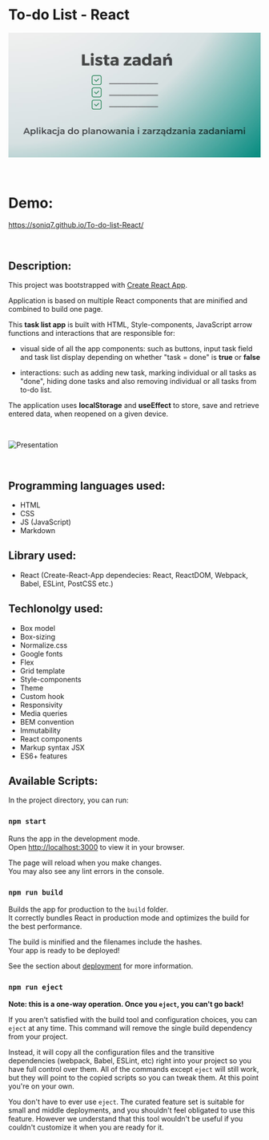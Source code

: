 # To-do List - React


![OG Image](https://github.com/Soniq7/To-do-list-React/blob/main/public/images/og-image.jpg?raw=true)

<br />

# Demo:

https://soniq7.github.io/To-do-list-React/

<br />

## Description:

This project was bootstrapped with [Create React App](https://github.com/facebook/create-react-app).

Application is based on multiple React components that are minified and combined to build one page.

This **task list app** is built with HTML, Style-components, JavaScript arrow functions and interactions that are responsible for:

- visual side of all the app components: such as buttons, input task field and task list display depending on whether "task = done" is **true** or **false**

- interactions: such as adding new task, marking individual or all tasks as "done", hiding done tasks and also removing individual or all tasks from to-do list.

The application uses **localStorage** and **useEffect** to store, save and retrieve entered data, when reopened on a given device.

<br />

![Presentation](https://i.postimg.cc/nVK2f5wN/presentation-React.gif)

<br />

## Programming languages used:

- HTML
- CSS
- JS (JavaScript)
- Markdown

## Library used:
- React (Create-React-App dependecies: React, ReactDOM, Webpack, Babel, ESLint, PostCSS etc.)

## Techlonolgy used:

- Box model
- Box-sizing
- Normalize.css
- Google fonts 
- Flex
- Grid template
- Style-components
- Theme
- Custom hook 
- Responsivity
- Media queries
- BEM convention
- Immutability
- React components
- Markup syntax JSX
- ES6+ features

## Available Scripts:

In the project directory, you can run:

### `npm start`

Runs the app in the development mode.\
Open [http://localhost:3000](http://localhost:3000) to view it in your browser.

The page will reload when you make changes.\
You may also see any lint errors in the console.

### `npm run build`

Builds the app for production to the `build` folder.\
It correctly bundles React in production mode and optimizes the build for the best performance.

The build is minified and the filenames include the hashes.\
Your app is ready to be deployed!

See the section about [deployment](https://facebook.github.io/create-react-app/docs/deployment) for more information.

### `npm run eject`

**Note: this is a one-way operation. Once you `eject`, you can't go back!**

If you aren't satisfied with the build tool and configuration choices, you can `eject` at any time. This command will remove the single build dependency from your project.

Instead, it will copy all the configuration files and the transitive dependencies (webpack, Babel, ESLint, etc) right into your project so you have full control over them. All of the commands except `eject` will still work, but they will point to the copied scripts so you can tweak them. At this point you're on your own.

You don't have to ever use `eject`. The curated feature set is suitable for small and middle deployments, and you shouldn't feel obligated to use this feature. However we understand that this tool wouldn't be useful if you couldn't customize it when you are ready for it.

